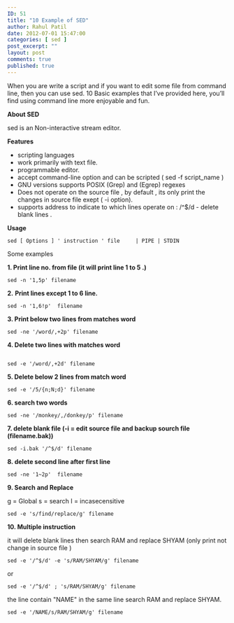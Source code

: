 ```yaml
---
ID: 51
title: "10 Example of SED"
author: Rahul Patil
date: 2012-07-01 15:47:00
categories: [ sed ]
post_excerpt: ""
layout: post
comments: true
published: true
---
```


When you are write a script and if you want to edit some file from command line, then you can use sed. 10 Basic examples that I’ve provided here, you’ll find using command line more enjoyable and fun.

**About SED**

sed is an Non-interactive stream editor.

**Features**
<ul>
<li>scripting languages</li>
<li>work primarily with text file.</li>
<li>programmable editor.</li>
<li>accept command-line option and can be scripted ( sed -f script_name )</li>
<li>GNU versions supports POSIX (Grep) and (Egrep) regexes</li>
<li>Does not operate on the source file , by default , its only print the changes in source file exept ( -i option).</li>
<li>supports address to indicate to which lines operate on : /^$/d - delete blank lines .</li>
</ul>

**Usage**

```shell
sed [ Options ] ' instruction ' file     | PIPE | STDIN
```

Some examples

<strong>1. Print line no. from file (it will print line 1 to 5 .)</strong>

```shell
sed -n '1,5p' filename
```

<strong>2.</strong> <strong>Print lines except  1 to 6 line.</strong>

```shell
sed -n '1,6!p'  filename
```

<strong>3. Print below two lines from matches word</strong>

```shell
sed -ne '/word/,+2p' filename
```

<strong>4. Delete two lines with matches word</strong>

```shell

sed -e '/word/,+2d' filename

```

<strong>5. Delete below 2 lines from match word</strong>

```shell
sed -e '/5/{n;N;d}' filename
```

<strong>6. search two words</strong>

```shell
sed -ne '/monkey/,/donkey/p' filename
```

<strong>7. delete blank file (-i = edit source file and backup sourch file (filename.bak))</strong>

```shell
sed -i.bak '/^$/d' filename
```

<strong>8. delete second line after first line</strong>

```shell
sed -ne '1~2p'  filename
```

<strong>9. Search and Replace</strong>

g = Global
s = search
I = incasecensitive

```shell
sed -e 's/find/replace/g' filename
```

<strong>10. Multiple instruction</strong>

it will delete blank lines then search RAM and replace SHYAM (only print not change in source file )

```shell
sed -e '/^$/d' -e 's/RAM/SHYAM/g' filename
```

or

```shell
sed -e '/^$/d' ; 's/RAM/SHYAM/g' filename
```

the line contain "NAME" in the same line search RAM and replace SHYAM.

```shell
sed -e '/NAME/s/RAM/SHYAM/g' filename
```
